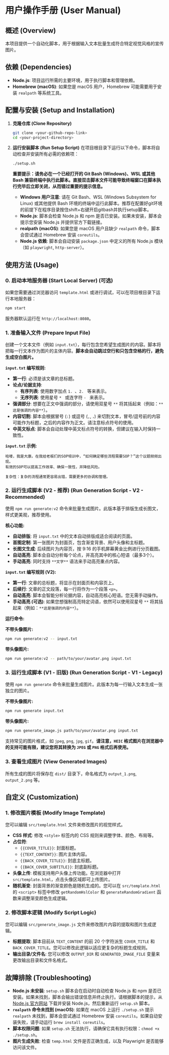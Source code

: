 # 用户操作手册 (User Manual)

## 概述 (Overview)
本项目提供一个自动化脚本，用于根据输入文本批量生成符合特定视觉风格的宣传图片。

## 依赖 (Dependencies)
- **Node.js**: 项目运行所需的主要环境，用于执行脚本和管理依赖。
- **Homebrew (macOS)**: 如果您是 macOS 用户，Homebrew 可能需要用于安装 `realpath` 等系统工具。

## 配置与安装 (Setup and Installation)

1.  **克隆仓库 (Clone Repository)**
    ```bash
    git clone <your-github-repo-link>
    cd <your-project-directory>
    ```

2.  **运行安装脚本 (Run Setup Script)**
    在项目根目录下运行以下命令，脚本将自动检查并安装所有必需的依赖项：
    ```bash
    ./setup.sh
    ```
    **重要提示：请务必在一个已经打开的 Git Bash (Windows)、WSL 或其他 Bash 兼容终端中执行此脚本。直接双击脚本文件可能导致终端窗口在脚本执行完毕后立即关闭，从而错过重要的提示信息。**

    -   **Windows 用户注意**: 请在 Git Bash、WSL (Windows Subsystem for Linux) 或其他提供 Bash 环境的终端中运行此脚本。推荐在配置好git环境的前提下在程序目录按住shift+右键开启gitbash并执行setup脚本。
    -   **Node.js**: 脚本会检查 Node.js 和 npm 是否已安装。如果未安装，脚本会提示您安装 Node.js 并提供官方下载链接。
    -   **realpath (macOS)**: 如果您是 macOS 用户且缺少 `realpath` 命令，脚本会尝试通过 Homebrew 安装 `coreutils`。
    -   **Node.js 依赖**: 脚本会自动安装 `package.json` 中定义的所有 Node.js 模块（如 `playwright`, `http-server`）。

## 使用方法 (Usage)

### 0. 启动本地服务器 (Start Local Server) (可选)
如果您需要通过浏览器访问 `template.html` 或进行调试，可以在项目根目录下运行本地服务器：
```bash
npm start
```
服务器默认运行在 `http://localhost:8080`。

### 1. 准备输入文件 (Prepare Input File)
创建一个文本文件（例如 `input.txt`），每行包含您希望生成图片的内容。脚本将把每一行文本作为图片的主体内容。**脚本会自动跳过空行和只包含空格的行，避免生成空白图片。**

**`input.txt` 编写规则:**

*   **第一行**: 必须是该文章的总标题。
*   **论点/论据支持**: 
    *   **有序列表**: 使用数字加点 `1. `、`2. ` 等来表示。
    *   **无序列表**: 使用星号 `* ` 或连字符 `- ` 来表示。
*   **强调部分**: 想要在正文中强调的部分，请使用双星号 `**` 将其括起来（例如：`**这是强调的内容**`）。
*   **内容切割**: 脚本会根据冒号 (`:`) 或逗号 (`,`, `，`) 来切割文本，冒号/逗号前的内容可能作为标题，之后的内容作为正文。请注意标点符号的使用。
*   **中英文标点**: 脚本会自动处理中英文标点符号的转换，但建议在输入时保持一致性。

**`input.txt` 示例:**
```
哈喽，我是大康。在我给老板们的SOP培训中，“如何确定哪些流程需要SOP？”这个议题频频出现。
有效的SOP可以提高工作效率、确保一致性，并降低风险。

复杂性：复杂的流程通常更容易出错，需要更多的协调和管理。
```

### 2. 运行生成脚本 (V2 - 推荐) (Run Generation Script - V2 - Recommended)
使用 `npm run generate:v2` 命令来批量生成图片。此版本基于排版生成长图文，样式更美观，推荐使用。

**核心功能:**
- **自动排版**: 将 `input.txt` 中的文本自动排版成适合阅读的页面。
- **首图定制**: 第一张图片为封面页，包含渐变背景、用户头像和主标题。
- **长图文生成**: 后续图片为内容页，按 9:16 的手机屏幕黄金比例进行分页截图。
- **自动高亮**: 脚本会自动分析每个论点，并高亮其中的核心短语（最多3个）。
- **手动高亮**: 同时支持 `**文字**` 语法来手动高亮重点内容。

**`input.txt` 编写规则 (V2):**
- **第一行**: 文章的总标题，将显示在封面页和内容页上。
- **后续行**: 文章的正文段落，每一行将作为一个段落 `<p>`。
- **自动高亮**: 脚本会智能分析论据内容，自动高亮核心短语。您无需手动操作。
- **手动高亮 (可选)**: 如果您想强制高亮特定词语，依然可以使用双星号 `**` 将其括起来（例如：`**这是强调的内容**`）。

**运行命令:**

**不带头像图片:**
```bash
npm run generate:v2 -- input.txt
```

**带头像图片:**
```bash
npm run generate:v2 -- path/to/your/avatar.png input.txt
```

### 3. 运行生成脚本 (V1 - 旧版) (Run Generation Script - V1 - Legacy)
使用 `npm run generate` 命令来批量生成图片。此版本为每一行输入文本生成一张独立的图片。

**不带头像图片:**
```bash
npm run generate input.txt
```

**带头像图片:**
```bash
npm run generate_image.js path/to/your/avatar.png input.txt
```
支持常见的图片格式，如 `jpeg`, `png`, `jpg`, `gif`。**请注意，`HEIC` 格式图片在浏览器中的支持可能有限，建议您将其转换为 `JPEG` 或 `PNG` 格式后再使用。**

### 3. 查看生成图片 (View Generated Images)
所有生成的图片将保存在 `dist/` 目录下，命名格式为 `output_1.png`, `output_2.png` 等。

## 自定义 (Customization)

### 1. 修改图片模板 (Modify Image Template)
您可以编辑 `src/template.html` 文件来修改图片的视觉样式。
- **CSS 样式**: 修改 `<style>` 标签内的 CSS 规则来调整字体、颜色、布局等。
- **占位符**:
    - `{{COVER_TITLE}}`: 封面标题。
    - `{{TEXT_CONTENT}}`: 图片主体内容。
    - `{{BACK_COVER_TITLE}}`: 封底主标题。
    - `{{BACK_COVER_SUBTITLE}}`: 封底副标题。
- **头像上传**: 模板支持用户头像上传功能。在浏览器中打开 `src/template.html`，点击头像区域即可上传图片。
- **随机渐变**: 封面背景的渐变颜色是随机生成的。您可以在 `src/template.html` 的 `<script>` 标签中修改 `getRandomHslColor` 和 `generateRandomGradient` 函数来调整渐变颜色生成逻辑。

### 2. 修改脚本逻辑 (Modify Script Logic)
您可以编辑 `src/generate_image.js` 文件来修改图片内容的提取和图片生成逻辑。
- **标题提取**: 脚本目前从 `TEXT_CONTENT` 的前 20 个字符派生 `COVER_TITLE` 和 `BACK_COVER_TITLE`。您可以修改此逻辑以适应更复杂的标题生成规则。
- **输出目录/文件名**: 您可以修改 `OUTPUT_DIR` 和 `GENERATED_IMAGE_FILE` 变量来更改输出目录和文件名格式。

## 故障排除 (Troubleshooting)
- **Node.js 未安装**: `setup.sh` 脚本会在启动时自动检查 Node.js 和 npm 是否已安装。如果未找到，脚本会输出错误信息并终止执行。请根据脚本的提示，从 [Node.js 官方网站](https://nodejs.org/) 下载并安装 Node.js，然后重新运行 `setup.sh` 脚本。
- **`realpath` 命令未找到 (macOS)**: 如果在 macOS 上运行 `./setup.sh` 提示 `realpath` 未找到，脚本会尝试通过 Homebrew 安装 `coreutils`。如果自动安装失败，请手动运行 `brew install coreutils`。
- **脚本权限问题**: 如果 `setup.sh` 无法执行，请确保它具有执行权限：`chmod +x ./setup.sh`。
- **图片生成失败**: 检查 `temp.html` 文件是否正确生成，以及 Playwright 是否能够访问该文件。
